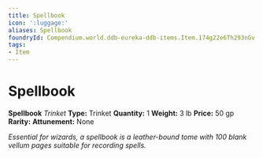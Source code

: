 ```yaml
---
title: Spellbook
icon: ':luggage:'
aliases: Spellbook
foundryId: Compendium.world.ddb-eureka-ddb-items.Item.174g22e6Th293nGv
tags:
- Item
---
```


# Spellbook

**Spellbook**
_Trinket_
**Type:** Trinket
**Quantity:** 1
**Weight:** 3 lb
**Price:** 50 gp
**Rarity:** 
**Attunement:** None

*Essential for wizards, a spellbook is a leather-bound tome with 100 blank vellum pages suitable for recording spells.*